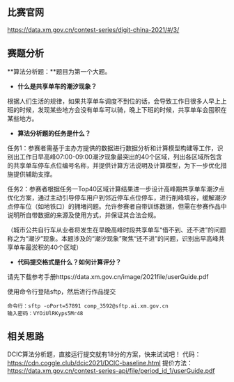 ## 比赛官网

https://data.xm.gov.cn/contest-series/digit-china-2021/#/3/

## 赛题分析

**算法分析题：**题目为第一个大题。

- **什么是共享单车的潮汐现象？**

根据人们生活的规律，如果共享单车调度不到位的话，会导致工作日很多人早上上班的时候，发现某些地方会没有单车可以骑，晚上下班的时候，共享单车会囤积在某些地方。

- **算法分析题的任务是什么？**

任务1：参赛者需基于主办方提供的数据进行数据分析和计算模型构建等工作，识别出工作日早高峰07:00-09:00潮汐现象最突出的40个区域，列出各区域所包含的共享单车停车点位编号名称，并提供计算方法说明及计算模型，为下一步优化措施提供辅助支撑。

任务2：参赛者根据任务一Top40区域计算结果进一步设计高峰期共享单车潮汐点优化方案，通过主动引导停车用户到邻近停车点位停车，进行削峰填谷，缓解潮汐点停车位（如地铁口）的拥堵问题。允许参赛者自带训练数据，但需在参赛作品中说明所自带数据的来源及使用方式，并保证其合法合规。

（城市公共自行车从业者将发生在早晚高峰时段共享单车“借不到、还不进”的问题称之为“潮汐”现象。本题涉及的“潮汐现象”聚焦“还不进”的问题，识别出早高峰共享单车最淤积的40个区域）

- **代码提交格式是什么？如何计算评分？**

请先下载参考手册https://data.xm.gov.cn/image/2021file/userGuide.pdf

使用命令行登陆sftp，然后进行作品提交

```
命令行：sftp -oPort=57891 comp_3592@sftp.ai.xm.gov.cn
输入密码：VYOiUlRKyps5Mr48
```



## 相关思路

DCIC算法分析题，直接运行提交就有18分的方案，快来试试吧！
代码：https://cdn.coggle.club/dcic2021/DCIC-baseline.html
提价方法：https://data.xm.gov.cn/contest-series-api/file/period_id_1/userGuide.pdf

